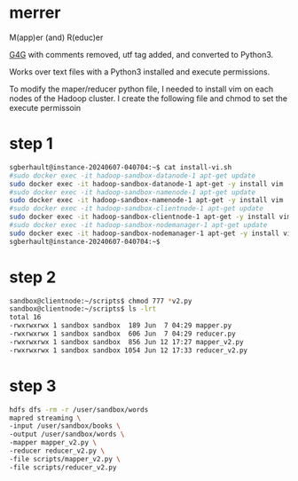 # merrer
M(app)er (and) R(educ)er

[G4G](https://www.geeksforgeeks.org/hadoop-streaming-using-python-word-count-problem/) with comments removed, utf tag added, and converted to Python3. 

Works over text files with a Python3 installed and execute permissions.

To modify the maper/reducer python file, I needed to install vim on each nodes of the Hadoop cluster.
I create the following file and chmod to set the execute permissoin

# step 1
```bash
sgberhault@instance-20240607-040704:~$ cat install-vi.sh 
#sudo docker exec -it hadoop-sandbox-datanode-1 apt-get update
sudo docker exec -it hadoop-sandbox-datanode-1 apt-get -y install vim
#sudo docker exec -it hadoop-sandbox-namenode-1 apt-get update
sudo docker exec -it hadoop-sandbox-namenode-1 apt-get -y install vim
#sudo docker exec -it hadoop-sandbox-clientnode-1 apt-get update
sudo docker exec -it hadoop-sandbox-clientnode-1 apt-get -y install vim
#sudo docker exec -it hadoop-sandbox-nodemanager-1 apt-get update
sudo docker exec -it hadoop-sandbox-nodemanager-1 apt-get -y install vim
sgberhault@instance-20240607-040704:~$
```

# step 2
```bash
sandbox@clientnode:~/scripts$ chmod 777 *v2.py
sandbox@clientnode:~/scripts$ ls -lrt
total 16
-rwxrwxrwx 1 sandbox sandbox  189 Jun  7 04:29 mapper.py
-rwxrwxrwx 1 sandbox sandbox  606 Jun  7 04:29 reducer.py
-rwxrwxrwx 1 sandbox sandbox  856 Jun 12 17:27 mapper_v2.py
-rwxrwxrwx 1 sandbox sandbox 1054 Jun 12 17:33 reducer_v2.py
```

# step 3
```bash
hdfs dfs -rm -r /user/sandbox/words
mapred streaming \
-input /user/sandbox/books \
-output /user/sandbox/words \
-mapper mapper_v2.py \
-reducer reducer_v2.py \
-file scripts/mapper_v2.py \
-file scripts/reducer_v2.py
```
